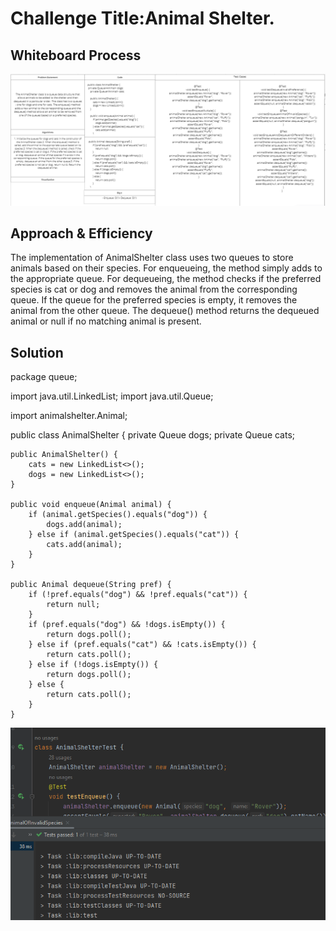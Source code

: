 # Challenge Title:Animal Shelter.
<!-- Description of the challenge -->

## Whiteboard Process
<!-- Embedded whiteboard image -->
![](animal.PNG)
## Approach & Efficiency
<!-- What approach did you take? Why? What is the Big O space/time for this approach? -->
The implementation of AnimalShelter class uses two queues to store animals based on their species. For enqueueing, the method simply adds to the appropriate queue. For dequeueing, the method checks if the preferred species is cat or dog and removes the animal from the corresponding queue. If the queue for the preferred species is empty, it removes the animal from the other queue. The dequeue() method returns the dequeued animal or null if no matching animal is present.

## Solution
<!-- Show how to run your code, and examples of it in action -->
package queue;

import java.util.LinkedList;
import java.util.Queue;

import animalshelter.Animal;

public class AnimalShelter {
private Queue<Animal> dogs;
private Queue<Animal> cats;

    public AnimalShelter() {
        cats = new LinkedList<>();
        dogs = new LinkedList<>();
    }

    public void enqueue(Animal animal) {
        if (animal.getSpecies().equals("dog")) {
            dogs.add(animal);
        } else if (animal.getSpecies().equals("cat")) {
            cats.add(animal);
        }
    }

    public Animal dequeue(String pref) {
        if (!pref.equals("dog") && !pref.equals("cat")) {
            return null;
        }
        if (pref.equals("dog") && !dogs.isEmpty()) {
            return dogs.poll();
        } else if (pref.equals("cat") && !cats.isEmpty()) {
            return cats.poll();
        } else if (!dogs.isEmpty()) {
            return dogs.poll();
        } else {
            return cats.poll();
        }
    }

![](animaltest.PNG)

